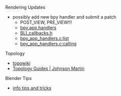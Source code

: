 Rendering Updates

- possibly add new bpy handler and submit a patch
    - POST_VIEW, PRE_VIEW!!!
    - [bpy.app.handlers](http://www.blender.org/api/blender_python_api_2_72_1/bpy.app.handlers.html)
    - [BLI_callbacks.h](https://developer.blender.org/diffusion/B/browse/master/source/blender/blenlib/BLI_callbacks.h)
    - [bpy_app_handlers.c:list](https://developer.blender.org/diffusion/B/browse/master/source/blender/python/intern/bpy_app_handlers.c;20a177814815e7e3a1a4a4d37e91880ef98aa68a$46)
    - [bpy_app_handlers.c:calling](https://developer.blender.org/diffusion/B/browse/master/source/blender/python/intern/bpy_app_handlers.c;20a177814815e7e3a1a4a4d37e91880ef98aa68a$229)


Topology

- [topowiki](http://probiner.x10.mx/wiki/doku.php?id=start)
- [Topology Guides | Johnson Martin](http://topologyguides.com/)


Blender Tips

- [info tips and tricks](https://docs.blender.org/api/blender_python_api_current/info_tips_and_tricks.html)